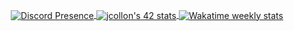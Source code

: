 <p align="center">
	<a href="https://discord.com/users/315225736464171015">
		<picture>
			<source srcset="https://lanyard.cnrad.dev/api/315225736464171015?idleMessage=Not%20gaming&hideStatus=false&bg=191718" media="(prefers-color-scheme: dark), (prefers-color-scheme: no-preference)">
			<source srcset="https://lanyard.cnrad.dev/api/315225736464171015?idleMessage=Not%20gaming&hideStatus=false&theme=light" media="(prefers-color-scheme: light)">
			<img align="center" alt="Discord Presence" src="https://lanyard.cnrad.dev/api/315225736464171015?idleMessage=Not%20gaming&hideStatus=false")>
		</picture>
	</a>
	<a href="https://profile.intra.42.fr/users/jcollon">
		<picture>
			<source srcset="https://badge.mediaplus.ma/kettlebells/jcollon?1337Badge=off&UM6P=off" media="(prefers-color-scheme: dark), (prefers-color-scheme: no-preference)">
			<source srcset="https://badge42.vercel.app/api/v2/cl1nldje9006109l29ztd7u6w/stats?cursusId=21&coalitionId=303" media="(prefers-color-scheme: light)">
			<img align="center" alt="jcollon's 42 stats" src="https://badge42.vercel.app/api/v2/cl1nldje9006109l29ztd7u6w/stats?cursusId=21&coalitionId=303">
		</picture>
	</a>
  <a href="https://wakatime.com/@error7404">
    <picture>
      <source srcset="https://github-readme-stats.vercel.app/api/wakatime?username=error7404&layout=compact&langs_count=3&custom_title=Weekly%20stats" media="(prefers-color-scheme: light)">
      <source srcset="https://github-readme-stats.vercel.app/api/wakatime?username=error7404&langs_count=3&custom_title=Weekly%20stats&bg_color=191718&title_color=f0d738&text_color=797879&icon_color=f0d738&locale=fr&hide_border=true&border_radius=10" media="(prefers-color-scheme: dark), (prefers-color-scheme: no-preference)">
      <img align="center" alt="Wakatime weekly stats">
  </a>
</p>
